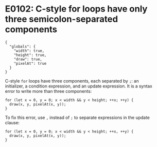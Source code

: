 # E0102: C-style for loops have only three semicolon-separated components

```config-for-examples
{
  "globals": {
    "width": true,
    "height": true,
    "draw": true,
    "pixelAt": true
  }
}
```

C-style `for` loops have three components, each separated by `;`: an
initializer, a condition expression, and an update expression. It is a syntax
error to write more than three components:

    for (let x = 0, y = 0; x < width && y < height; ++x; ++y) {
      draw(x, y, pixelAt(x, y));
    }

To fix this error, use `,` instead of `;` to separate expressions in the update
clause:

    for (let x = 0, y = 0; x < width && y < height; ++x, ++y) {
      draw(x, y, pixelAt(x, y));
    }
